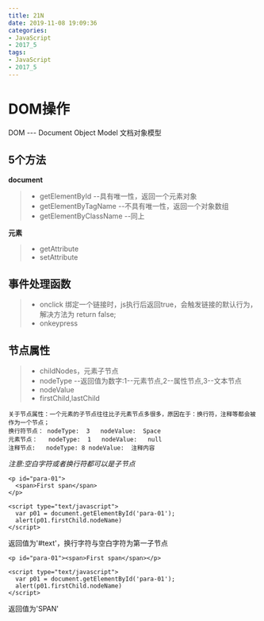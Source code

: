 ```yaml
---
title: 21N
date: 2019-11-08 19:09:36
categories:
- JavaScript
- 2017_5
tags:
- JavaScript
- 2017_5
---
```


# DOM操作  

DOM --- Document Object Model 文档对象模型  

## 5个方法  
**document**
> - getElementById  --具有唯一性，返回一个元素对象
> - getElementByTagName  --不具有唯一性，返回一个对象数组
> - getElementByClassName   --同上

**元素**  
> - getAttribute
> - setAttribute


## 事件处理函数  
> - onclick 绑定一个链接时，js执行后返回true，会触发链接的默认行为，解决方法为 return false;  
> - onkeypress


## 节点属性  
> - childNodes，元素子节点 
> - nodeType  --返回值为数字:1--元素节点,2--属性节点,3--文本节点
> - nodeValue
> - firstChild,lastChild  

```
关于节点属性：一个元素的子节点往往比子元素节点多很多，原因在于：换行符，注释等都会被作为一个节点；  
换行符节点： nodeType:  3   nodeValue:  Space  
元素节点：   nodeType:  1   nodeValue:   null  
注释节点:   nodeType: 8 nodeValue:  注释内容  
```

*注意:空白字符或者换行符都可以是子节点*
```
<p id="para-01">
  <span>First span</span>
</p>

<script type="text/javascript">
  var p01 = document.getElementById('para-01');
  alert(p01.firstChild.nodeName)
</script>
```

返回值为'#text'，换行字符与空白字符为第一子节点
```
<p id="para-01"><span>First span</span></p>

<script type="text/javascript">
  var p01 = document.getElementById('para-01');
  alert(p01.firstChild.nodeName)
</script>
```

返回值为'SPAN'



